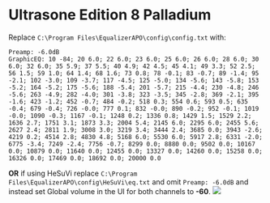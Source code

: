 # Ultrasone Edition 8 Palladium
Replace `C:\Program Files\EqualizerAPO\config\config.txt` with:
```
Preamp: -6.0dB
GraphicEQ: 10 -84; 20 6.0; 22 6.0; 23 6.0; 25 6.0; 26 6.0; 28 6.0; 30 6.0; 32 6.0; 35 5.9; 37 5.5; 40 4.9; 42 4.5; 45 4.1; 49 3.3; 52 2.5; 56 1.5; 59 1.0; 64 1.4; 68 1.6; 73 0.8; 78 -0.1; 83 -0.7; 89 -1.4; 95 -2.1; 102 -3.0; 109 -3.7; 117 -4.5; 125 -5.0; 134 -5.6; 143 -5.8; 153 -5.2; 164 -5.2; 175 -5.6; 188 -5.4; 201 -5.7; 215 -4.4; 230 -4.8; 246 -5.6; 263 -4.9; 282 -4.0; 301 -3.8; 323 -3.5; 345 -2.8; 369 -2.1; 395 -1.6; 423 -1.2; 452 -0.7; 484 -0.2; 518 0.3; 554 0.6; 593 0.5; 635 -0.4; 679 -0.4; 726 -0.0; 777 0.1; 832 -0.0; 890 -0.2; 952 -0.1; 1019 -0.0; 1090 -0.3; 1167 -0.1; 1248 0.2; 1336 0.8; 1429 1.5; 1529 2.2; 1636 2.7; 1751 3.1; 1873 3.3; 2004 5.4; 2145 6.0; 2295 6.0; 2455 5.6; 2627 2.4; 2811 1.9; 3008 3.0; 3219 3.4; 3444 2.4; 3685 0.0; 3943 -2.6; 4219 0.2; 4514 2.8; 4830 4.8; 5168 6.0; 5530 6.0; 5917 2.8; 6331 -2.0; 6775 -3.4; 7249 -2.4; 7756 -0.7; 8299 0.0; 8880 0.0; 9502 0.0; 10167 0.0; 10879 0.0; 11640 0.0; 12455 0.0; 13327 0.0; 14260 0.0; 15258 0.0; 16326 0.0; 17469 0.0; 18692 0.0; 20000 0.0
```
**OR** if using HeSuVi replace `C:\Program Files\EqualizerAPO\config\HeSuVi\eq.txt` and omit `Preamp: -6.0dB` and instead set Global volume in the UI for both channels to **-60**.
![](https://raw.githubusercontent.com/jaakkopasanen/AutoEq/master/results/Headphone.com/headphoncecom/onear/Ultrasone%20Edition%208%20Palladium/Ultrasone%20Edition%208%20Palladium.png)